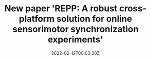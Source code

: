 ---
# Documentation: https://wowchemy.com/docs/managing-content/

title: "New paper 'REPP: A robust cross-platform solution for online sensorimotor synchronization experiments'"
summary: 
authors: []
tags: []
categories: []
date: "2022-02-12T00:00:00Z"
lastmod: "2022-02-12T00:00:00Z"


# Optional external URL for project (replaces project detail page).
external_link: https://cms.mus.cam.ac.uk/news/new-paper-repp-robust-cross-platform-solution-online-sensorimotor-synchronization-experiments

# Featured image
# To use, add an image named `featured.jpg/png` to your page's folder.
# Focal points: Smart, Center, TopLeft, Top, TopRight, Left, Right, BottomLeft, Bottom, BottomRight.
image:
  caption:
  focal_point: ""
  preview_only: false

# Custom links (optional).
#   Uncomment and edit lines below to show custom links.

url_code: ""
url_pdf: ""
url_slides: ""
url_video: ""

# Slides (optional).
#   Associate this project with Markdown slides.
#   Simply enter your slide deck's filename without extension.
#   E.g. `slides = "example-slides"` references `content/slides/example-slides.md`.
#   Otherwise, set `slides = ""`.
slides: ""
---